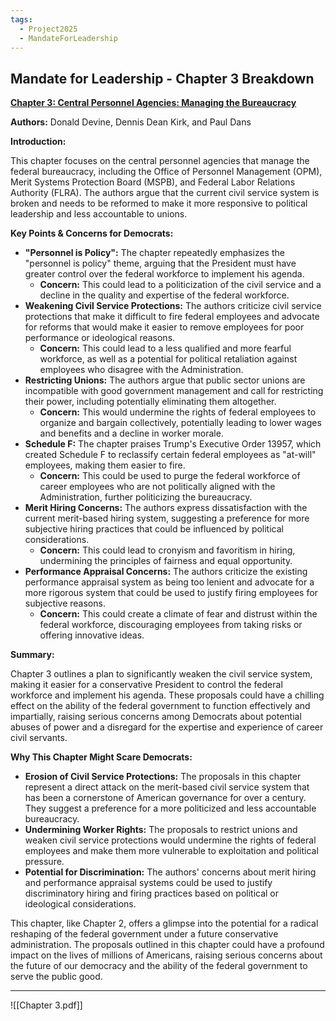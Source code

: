 ```yaml
---
tags:
  - Project2025
  - MandateForLeadership
---
```

## Mandate for Leadership - Chapter 3 Breakdown

**[Chapter 3: Central Personnel Agencies: Managing the Bureaucracy](../../Documents/Project_2025_Chapters/Chapter_3.pdf)**

**Authors:** Donald Devine, Dennis Dean Kirk, and Paul Dans

**Introduction:**

This chapter focuses on the central personnel agencies that manage the federal bureaucracy, including the Office of Personnel Management (OPM), Merit Systems Protection Board (MSPB), and Federal Labor Relations Authority (FLRA). The authors argue that the current civil service system is broken and needs to be reformed to make it more responsive to political leadership and less accountable to unions.

**Key Points & Concerns for Democrats:**

* **"Personnel is Policy":** The chapter repeatedly emphasizes the "personnel is policy" theme, arguing that the President must have greater control over the federal workforce to implement his agenda.
    * **Concern:** This could lead to a politicization of the civil service and a decline in the quality and expertise of the federal workforce.
* **Weakening Civil Service Protections:** The authors criticize civil service protections that make it difficult to fire federal employees and advocate for reforms that would make it easier to remove employees for poor performance or ideological reasons.
    * **Concern:** This could lead to a less qualified and more fearful workforce, as well as a potential for political retaliation against employees who disagree with the Administration.
* **Restricting Unions:** The authors argue that public sector unions are incompatible with good government management and call for restricting their power, including potentially eliminating them altogether.
    * **Concern:** This would undermine the rights of federal employees to organize and bargain collectively, potentially leading to lower wages and benefits and a decline in worker morale.
* **Schedule F:** The chapter praises Trump's Executive Order 13957, which created Schedule F to reclassify certain federal employees as "at-will" employees, making them easier to fire.
    * **Concern:** This could be used to purge the federal workforce of career employees who are not politically aligned with the Administration, further politicizing the bureaucracy.
* **Merit Hiring Concerns:** The authors express dissatisfaction with the current merit-based hiring system, suggesting a preference for more subjective hiring practices that could be influenced by political considerations.
    * **Concern:** This could lead to cronyism and favoritism in hiring, undermining the principles of fairness and equal opportunity.
* **Performance Appraisal Concerns:** The authors criticize the existing performance appraisal system as being too lenient and advocate for a more rigorous system that could be used to justify firing employees for subjective reasons.
    * **Concern:** This could create a climate of fear and distrust within the federal workforce, discouraging employees from taking risks or offering innovative ideas.

**Summary:**

Chapter 3 outlines a plan to significantly weaken the civil service system, making it easier for a conservative President to control the federal workforce and implement his agenda. These proposals could have a chilling effect on the ability of the federal government to function effectively and impartially, raising serious concerns among Democrats about potential abuses of power and a disregard for the expertise and experience of career civil servants.

**Why This Chapter Might Scare Democrats:**

* **Erosion of Civil Service Protections:** The proposals in this chapter represent a direct attack on the merit-based civil service system that has been a cornerstone of American governance for over a century. They suggest a preference for a more politicized and less accountable bureaucracy.
* **Undermining Worker Rights:** The proposals to restrict unions and weaken civil service protections would undermine the rights of federal employees and make them more vulnerable to exploitation and political pressure.
* **Potential for Discrimination:** The authors' concerns about merit hiring and performance appraisal systems could be used to justify discriminatory hiring and firing practices based on political or ideological considerations.

This chapter, like Chapter 2, offers a glimpse into the potential for a radical reshaping of the federal government under a future conservative administration. The proposals outlined in this chapter could have a profound impact on the lives of millions of Americans, raising serious concerns about the future of our democracy and the ability of the federal government to serve the public good.

----

![[Chapter 3.pdf]]